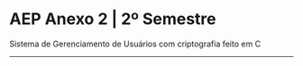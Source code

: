 # AEP Anexo 2 | 2º Semestre
Sistema de Gerenciamento de Usuários com criptografia feito em C

-------------------------------------------
